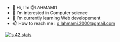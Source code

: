 - 👋 Hi, I’m @LAHMAMI1
- 👀 I’m interested in Computer science
- 🌱 I’m currently learning Web developement
- 📫 How to reach me : o.lahmami.2000@gmail.com

[![<username>'s 42 stats](https://badge.mediaplus.ma/binary<theme>/<username>)](https://profile.intra.42.fr/users/olahmami)

